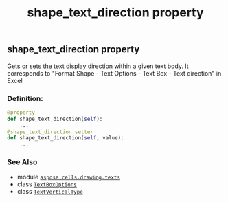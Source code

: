 ﻿---
title: shape_text_direction property
second_title: Aspose.Cells for Python via .NET API References
description: 
type: docs
weight: 80
url: /aspose.cells.drawing.texts/textboxoptions/shape_text_direction/
is_root: false
---

## shape_text_direction property


Gets or sets the text display direction within a given text body. 
It corresponds to "Format Shape - Text Options - Text Box - Text direction" in Excel
### Definition:
```python
@property
def shape_text_direction(self):
    ...
@shape_text_direction.setter
def shape_text_direction(self, value):
    ...
```

### See Also
* module [`aspose.cells.drawing.texts`](../../)
* class [`TextBoxOptions`](/cells/python-net/aspose.cells.drawing.texts/textboxoptions)
* class [`TextVerticalType`](/cells/python-net/aspose.cells.drawing.texts/textverticaltype)
